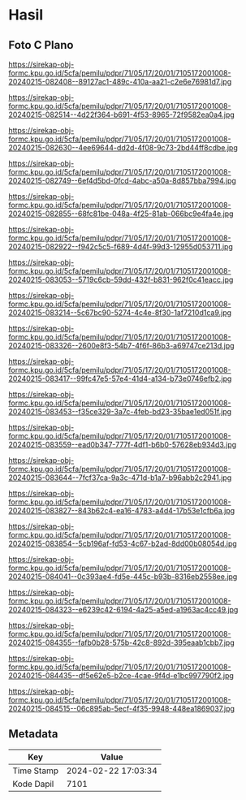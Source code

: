 # Hasil

## Foto C Plano

https://sirekap-obj-formc.kpu.go.id/5cfa/pemilu/pdpr/71/05/17/20/01/7105172001008-20240215-082408--89127ac1-489c-410a-aa21-c2e6e76981d7.jpg

https://sirekap-obj-formc.kpu.go.id/5cfa/pemilu/pdpr/71/05/17/20/01/7105172001008-20240215-082514--4d22f364-b691-4f53-8965-72f9582ea0a4.jpg

https://sirekap-obj-formc.kpu.go.id/5cfa/pemilu/pdpr/71/05/17/20/01/7105172001008-20240215-082630--4ee69644-dd2d-4f08-9c73-2bd44ff8cdbe.jpg

https://sirekap-obj-formc.kpu.go.id/5cfa/pemilu/pdpr/71/05/17/20/01/7105172001008-20240215-082749--6ef4d5bd-0fcd-4abc-a50a-8d857bba7994.jpg

https://sirekap-obj-formc.kpu.go.id/5cfa/pemilu/pdpr/71/05/17/20/01/7105172001008-20240215-082855--68fc81be-048a-4f25-81ab-066bc9e4fa4e.jpg

https://sirekap-obj-formc.kpu.go.id/5cfa/pemilu/pdpr/71/05/17/20/01/7105172001008-20240215-082922--f942c5c5-f689-4d4f-99d3-12955d053711.jpg

https://sirekap-obj-formc.kpu.go.id/5cfa/pemilu/pdpr/71/05/17/20/01/7105172001008-20240215-083053--5719c6cb-59dd-432f-b831-962f0c41eacc.jpg

https://sirekap-obj-formc.kpu.go.id/5cfa/pemilu/pdpr/71/05/17/20/01/7105172001008-20240215-083214--5c67bc90-5274-4c4e-8f30-1af7210d1ca9.jpg

https://sirekap-obj-formc.kpu.go.id/5cfa/pemilu/pdpr/71/05/17/20/01/7105172001008-20240215-083326--2600e8f3-54b7-4f6f-86b3-a69747ce213d.jpg

https://sirekap-obj-formc.kpu.go.id/5cfa/pemilu/pdpr/71/05/17/20/01/7105172001008-20240215-083417--99fc47e5-57e4-41d4-a134-b73e0746efb2.jpg

https://sirekap-obj-formc.kpu.go.id/5cfa/pemilu/pdpr/71/05/17/20/01/7105172001008-20240215-083453--f35ce329-3a7c-4feb-bd23-35bae1ed051f.jpg

https://sirekap-obj-formc.kpu.go.id/5cfa/pemilu/pdpr/71/05/17/20/01/7105172001008-20240215-083559--ead0b347-777f-4df1-b6b0-57628eb934d3.jpg

https://sirekap-obj-formc.kpu.go.id/5cfa/pemilu/pdpr/71/05/17/20/01/7105172001008-20240215-083644--7fcf37ca-9a3c-471d-b1a7-b96abb2c2941.jpg

https://sirekap-obj-formc.kpu.go.id/5cfa/pemilu/pdpr/71/05/17/20/01/7105172001008-20240215-083827--843b62c4-ea16-4783-a4d4-17b53e1cfb6a.jpg

https://sirekap-obj-formc.kpu.go.id/5cfa/pemilu/pdpr/71/05/17/20/01/7105172001008-20240215-083854--5cb196af-fd53-4c67-b2ad-8dd00b08054d.jpg

https://sirekap-obj-formc.kpu.go.id/5cfa/pemilu/pdpr/71/05/17/20/01/7105172001008-20240215-084041--0c393ae4-fd5e-445c-b93b-8316eb2558ee.jpg

https://sirekap-obj-formc.kpu.go.id/5cfa/pemilu/pdpr/71/05/17/20/01/7105172001008-20240215-084323--e6239c42-6194-4a25-a5ed-a1963ac4cc49.jpg

https://sirekap-obj-formc.kpu.go.id/5cfa/pemilu/pdpr/71/05/17/20/01/7105172001008-20240215-084355--fafb0b28-575b-42c8-892d-395eaab1cbb7.jpg

https://sirekap-obj-formc.kpu.go.id/5cfa/pemilu/pdpr/71/05/17/20/01/7105172001008-20240215-084435--df5e62e5-b2ce-4cae-9f4d-e1bc997790f2.jpg

https://sirekap-obj-formc.kpu.go.id/5cfa/pemilu/pdpr/71/05/17/20/01/7105172001008-20240215-084515--06c895ab-5ecf-4f35-9948-448ea1869037.jpg


## Metadata

| Key        | Value               |
| ---------- | ------------------- |
| Time Stamp | 2024-02-22 17:03:34 |
| Kode Dapil | 7101                |




